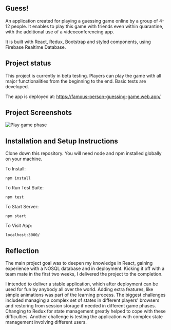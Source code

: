 
## Guess!

An application created for playing a guessing game online by a group of 4-12 people. It enables to play this game with friends even within quarantine, with the additional use of a videoconferencing app. 

It is built with React, Redux, Bootstrap and styled components, using Firebase Realtime Database. 

## Project status

This project is currently in beta testing. Players can play the game with all major functionalities from the beginning to the end. Basic tests are developed. 

The app is deployed at: https://famous-person-guessing-game.web.app/ 

## Project Screenshots

![Play game phase](/../screenshots/src/static/screenShot2.jpg?raw=true "Play game")

## Installation and Setup Instructions

Clone down this repository. You will need node and npm installed globally on your machine.

To Install:

`npm install`  

To Run Test Suite:  

`npm test`  

To Start Server:

`npm start`  

To Visit App:

`localhost:3000/`

## Reflection
      
The main project goal was to deepen my knowledge in React, gaining experience with a NOSQL database and in deployment. Kicking it off with a team mate in the first two weeks, I delivered the project to the completion. 

I intended to deliver a stable application, which after deployment can be used for fun by anybody all over the world. Adding extra features, like simple animations was part of the learning process. The biggest challenges included managing a complex set of states in different players' browsers and restoring from session storage if needed in different game phases. Changing to Redux for state management greatly helped to cope with these difficulties. Another challenge is testing the application with complex state management involving different users. 


